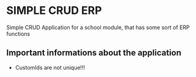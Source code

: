 # SIMPLE CRUD ERP

Simple CRUD Application for a school module, that has some sort of ERP functions

## Important informations about the application
* CustomIds are not unique!!!
